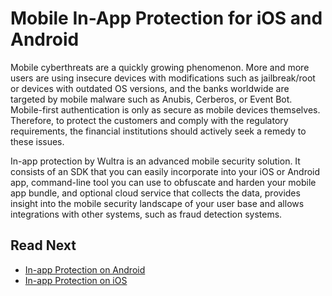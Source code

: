 # Mobile In-App Protection for iOS and Android

<!-- AUTHOR joshis_tweets 2023-12-29T00:00:00Z -->
<!-- SIDEBAR _auto -->
<!-- TEMPLATE tutorial -->
<!-- COVER_IMAGE cover.webp -->

Mobile cyberthreats are a quickly growing phenomenon. More and more users are using insecure devices with modifications such as jailbreak/root or devices with outdated OS versions, and the banks worldwide are targeted by mobile malware such as Anubis, Cerberos, or Event Bot. Mobile-first authentication is only as secure as mobile devices themselves. Therefore, to protect the customers and comply with the regulatory requirements, the financial institutions should actively seek a remedy to these issues.

In-app protection by Wultra is an advanced mobile security solution. It consists of an SDK that you can easily incorporate into your iOS or Android app, command-line tool you can use to obfuscate and harden your mobile app bundle, and optional cloud service that collects the data, provides insight into the mobile security landscape of your user base and allows integrations with other systems, such as fraud detection systems.

## Read Next

- [In-app Protection on Android](./Implementation-on-Android.md)
- [In-app Protection on iOS](./Implementation-on-Apple.md)
